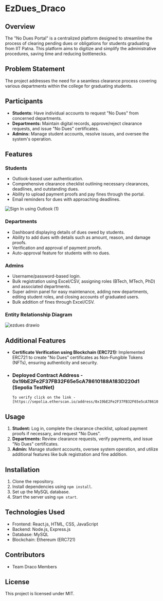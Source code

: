 # EzDues_Draco

## Overview
The "No Dues Portal" is a centralized platform designed to streamline the process of clearing pending dues or obligations for students graduating from IIT Patna. This platform aims to digitize and simplify the administrative procedures, saving time and reducing bottlenecks.

## Problem Statement
The project addresses the need for a seamless clearance process covering various departments within the college for graduating students.

## Participants
- **Students:** Have individual accounts to request "No Dues" from concerned departments.
- **Departments:** Maintain digital records, approve/reject clearance requests, and issue "No Dues" certificates.
- **Admins:** Manage student accounts, resolve issues, and oversee the system's operation.

## Features
### Students
- Outlook-based user authentication.
- Comprehensive clearance checklist outlining necessary clearances, deadlines, and outstanding dues.
- Ability to upload payment proofs and pay fines through the portal.
- Email reminders for dues with approaching deadlines.
  
  
![Sign In using Outlook (1)](https://github.com/hemantchaurasia2004/EzDues_Draco/assets/115251521/176fc6fa-63ce-4376-9ec7-057223e99f66)


### Departments
- Dashboard displaying details of dues owed by students.
- Ability to add dues with details such as amount, reason, and damage proofs.
- Verification and approval of payment proofs.
- Auto-approval feature for students with no dues.

### Admins
- Username/password-based login.
- Bulk registration using Excel/CSV, assigning roles (BTech, MTech, PhD) and associated departments.
- Super admin panel for easy maintenance, adding new departments, editing student roles, and closing accounts of graduated users.
- Bulk addition of fines through Excel/CSV.

### Entity Relationship Diagram


![ezdues drawio](https://github.com/hemantchaurasia2004/EzDues_Draco/assets/115251521/4fd45c29-a5d8-4424-8cc3-7190c39353c1)



## Additional Features
- **Certificate Verification using Blockchain (ERC721):** Implemented ERC721 to create "No Dues" certificates as Non-Fungible Tokens (NFTs), ensuring authenticity and security.
- ### Deployed Contract Address - 0x19bE2Fe2F37FB32F65e5cA78610188A183D220d1 (Sepolia TestNet)
      To verify click on the link - [https://sepolia.etherscan.io/address/0x19bE2Fe2F37FB32F65e5cA78610188A183D220d1]

## Usage
1. **Student:** Log in, complete the clearance checklist, upload payment proofs if necessary, and request "No Dues".
2. **Departments:** Review clearance requests, verify payments, and issue "No Dues" certificates.
3. **Admin:** Manage student accounts, oversee system operation, and utilize additional features like bulk registration and fine addition.

## Installation
1. Clone the repository.
2. Install dependencies using `npm install`.
3. Set up the MySQL database.
4. Start the server using `npm start`.

## Technologies Used
- Frontend: React.js, HTML, CSS, JavaScript
- Backend: Node.js, Express.js
- Database: MySQL
- Blockchain: Ethereum (ERC721)

## Contributors
- Team Draco Members

## License
This project is licensed under MIT.


